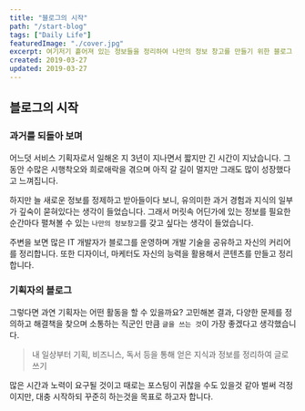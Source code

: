 ```yaml
---
title: "블로그의 시작"
path: "/start-blog"
tags: ["Daily Life"]
featuredImage: "./cover.jpg"
excerpt: 여기저기 흩어져 있는 정보들을 정리하여 나만의 정보 창고를 만들기 위한 블로그
created: 2019-03-27
updated: 2019-03-27
---
```

## 블로그의 시작

### 과거를 되돌아 보며

어느덧 서비스 기획자로서 일해온 지 3년이 지나면서 짧지만 긴 시간이 지났습니다. 그동안 수많은 시행착오와 희로애락을 겪으며 아직 갈 길이 멀지만 그래도 많이 성장했다고 느껴집니다.

하지만 늘 새로운 정보를 정제하고 받아들이다 보니, 유의미한 과거 경험과 지식의 일부가 깊숙이 묻혀있다는 생각이 들었습니다. 그래서 머릿속 어딘가에 있는 정보를 필요한 순간마다 펼쳐볼 수 있는 `나만의 정보창고`를 갖고 싶다는 생각이 들었습니다.

주변을 보면 많은 IT 개발자가 블로그를 운영하며 개발 기술을 공유하고 자신의 커리어를 정리합니다. 또한 디자이너, 마케터도 자신의 능력을 활용해서 콘텐츠를 만들고 정리합니다.

### 기획자의 블로그

그렇다면 과연 기획자는 어떤 활동을 할 수 있을까요? 고민해본 결과, 다양한 문제를 정의하고 해결책을 찾으며 소통하는 직군인 만큼 `글을 쓰는 것`이 가장 좋겠다고 생각했습니다.

> 내 일상부터 기획, 비즈니스, 독서 등을 통해 얻은 지식과 정보를 정리하여 글로 쓰기

많은 시간과 노력이 요구될 것이고 때로는 포스팅이 귀찮을 수도 있을것 같아 벌써 걱정이지만, 대충 시작하되 꾸준히 하는것을 목표로 하고자 합니다.